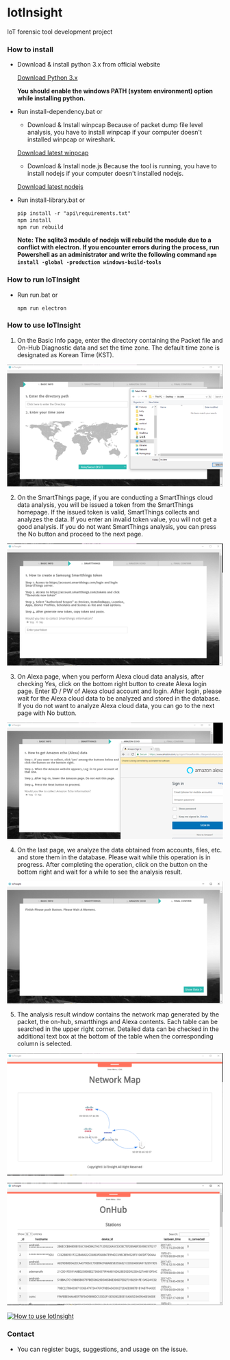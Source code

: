 # IotInsight
IoT forensic tool development project

### How to install

* Download & install python 3.x from official website

  [Download Python 3.x](https://www.python.org/ftp/python/3.6.4/python-3.6.4.exe)

  **You should enable the windows PATH (system environment) option while installing python.**

* Run install-dependency.bat or
  * Download & Install winpcap
  Because of packet dump file level analysis, you have to install winpcap if your computer doesn't installed winpcap or wireshark.

  [Download latest winpcap](https://www.winpcap.org/install/)

  * Download & Install node.js
  Because the tool is running, you have to install nodejs if your computer doesn't installed nodejs.

  [Download latest nodejs](https://nodejs.org/en/download/)

* Run install-library.bat or
  ```
  pip install -r "api\requirements.txt"
  npm install
  npm run rebuild
  ```
  **Note: The sqlite3 module of nodejs will rebuild the module due to a conflict with electron. If you encounter errors during the process, run Powershell as an administrator and write the following command `npm install -global -production windows-build-tools`**


### How to run IoTInsight

* Run run.bat or
  ```
  npm run electron
  ```

### How to use IoTInsight

1. On the Basic Info page, enter the directory containing the Packet file and On-Hub Diagnostic data and set the time zone. The default time zone is designated as Korean Time (KST).

!["step-1"](/screens/step-1.PNG)

2. On the SmartThings page, if you are conducting a SmartThings cloud data analysis, you will be issued a token from the SmartThings homepage. If the issued token is valid, SmartThings collects and analyzes the data. If you enter an invalid token value, you will not get a good analysis. If you do not want SmartThings analysis, you can press the No button and proceed to the next page.

!["step-2"](/screens/step-2.PNG)

3. On Alexa page, when you perform Alexa cloud data analysis, after checking Yes, click on the bottom right button to create Alexa login page. Enter ID / PW of Alexa cloud account and login. After login, please wait for the Alexa cloud data to be analyzed and stored in the database. If you do not want to analyze Alexa cloud data, you can go to the next page with No button.

!["step-3"](/screens/step-3.PNG)

4. On the last page, we analyze the data obtained from accounts, files, etc. and store them in the database. Please wait while this operation is in progress. After completing the operation, click on the button on the bottom right and wait for a while to see the analysis result.

!["step-4"](/screens/step-4.PNG)

5. The analysis result window contains the network map generated by the packet, the on-hub, smartthings and Alexa contents. Each table can be searched in the upper right corner. Detailed data can be checked in the additional text box at the bottom of the table when the corresponding column is selected.

!["result-main"](/screens/result-main.PNG)

!["result-main"](/screens/onhub-result.PNG)

[![How to use IotInsight](https://j.gifs.com/yrANRR.gif)](https://youtu.be/ULIWZHx6Qp8)

### Contact

* You can register bugs, suggestions, and usage on the issue.
